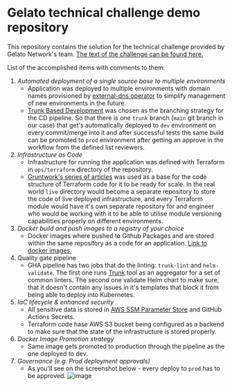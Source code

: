 # Gelato technical challenge demo repository

This repository contains the solution for the technical challenge provided by Gelato Network's team. [The text of the challenge can be found here.](./CHALLENGE.md)

List of the accomplished items with comments to them:

1. _Automated deployment of a single source base to multiple environments_
   - Application was deployed to multiple environments with domain names provisioned by [external-dns operator](https://github.com/kubernetes-sigs/external-dns) to simplify management of new environments in the future.
   - [Trunk Based Development](https://trunkbaseddevelopment.com/) was chosen as the branching strategy for the CD pipeline. So that there is one `trunk` branch (`main` git branch in our case) that get's automatically deployed to `dev` environment on every commit/merge into it and after successful tests the same build can be promoted to `prod` environment after getting an approve in the workflow from the defined list reviewers.
2. _Infrastructure as Code_
   - Infrastructure for running the application was defined with Terraform in `ops/terraform` directory of the repository.
   - [Gruntwork's series of articles](https://blog.gruntwork.io/a-comprehensive-guide-to-terraform-b3d32832baca) was used as a base for the code structure of Terraform code for it to be ready for scale. In the real world `live` directory would become a separate repository to store the code of live deployed infrastructure, and every Terraform module would have it's own separate repository for and engineer who would be working with it to be able to utilise module versioning capabilities properly on different environments.
3. _Docker build and push images to a registry of your choice_
   - Docker images where pushed to Github Packages and are stored within the same repository as a code for an application. [Link to docker images.](https://github.com/tenequm/gelato-technical-challenge/pkgs/container/gelato-technical-challenge)
4. Quality gate pipeline
   - GHA pipeline has two jobs that do the linting: `trunk-lint` and `helm-validate`. The first one runs [Trunk](https://trunk.io/) tool as an aggregator for a set of common linters. The second one validate Helm chart to make sure, that it doesn't contain any issues in it's templates that block it from being able to deploy into Kubernetes.
5. _IaC lifecycle & enhanced security_
   - All sensitive data is stored in [AWS SSM Parameter Store](https://docs.aws.amazon.com/systems-manager/latest/userguide/systems-manager-parameter-store.html) and GitHub Actions Secrets.
   - Terraform code hase AWS S3 bucket being configured as a backend to make sure that the state of the infrastructure is stored properly.
6. _Docker Image Promotion strategy_
   - Same image gets promoted to production through the pipeline as the one deployed to dev.
7. _Governance (e.g. Prod deployment approvals)_
   - As you’ll see on the screenshot below - every deploy to `prod` has to be approved.
     ![image](https://media.cleanshot.cloud/media/22198/djhZ6GmobVHugZfRVnF3kyPGmu2uaf2Sy7eRjdF3.jpeg?Expires=1660596639&Signature=Q87Lc46PypDyeSSbOMWIZSC-hsb6wLw7bCx4Y3iXRzsAAAU2oR03GPYa~NS7~HN4pM9Y1RTokHjzJCaeXQ5XzO6IK3td6mC6L~1qigCxyfQVam1ocnLx5y65QMZZNXRF23bONjf~niD4JoB-HpQiV~Et0lETrslHgGV2f8u8DkA7s~PAfarxaQBmXZdqpjw2wMxuBZnNu4EgnDnsyot9QZMUFwsDRqoILFC9FDQsWBmABqRx9Fr8vNVZJymU4p20fckqgGOGFuwnQ-nst7FAHiTxmzn29lEdKGfxU4FbJvGijzDjGCnfdG6FouLGlno3aBsBYWVsBIjdS8L1QVZYGA__&Key-Pair-Id=K269JMAT9ZF4GZ)
